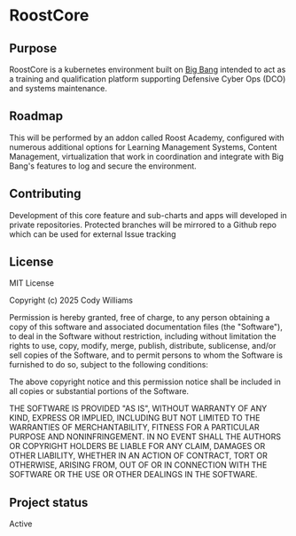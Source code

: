 # RoostCore

## Purpose

RoostCore is a kubernetes environment built on [Big Bang](https://github.com/DoD-Platform-One/bigbang) intended to act as a training and qualification platform supporting Defensive Cyber Ops (DCO) and systems maintenance.


## Roadmap
This will be performed by an addon called Roost Academy, configured with numerous additional options for Learning Management Systems, Content Management, virtualization that work in coordination and integrate with Big Bang's features to log and secure the environment.

## Contributing
Development of this core feature and sub-charts and apps will developed in private repositories. Protected branches will be mirrored to a Github repo which can be used for external Issue tracking 

## License

MIT License

Copyright (c) 2025 Cody Williams

Permission is hereby granted, free of charge, to any person obtaining a copy
of this software and associated documentation files (the "Software"), to deal
in the Software without restriction, including without limitation the rights
to use, copy, modify, merge, publish, distribute, sublicense, and/or sell
copies of the Software, and to permit persons to whom the Software is
furnished to do so, subject to the following conditions:

The above copyright notice and this permission notice shall be included in all
copies or substantial portions of the Software.

THE SOFTWARE IS PROVIDED "AS IS", WITHOUT WARRANTY OF ANY KIND, EXPRESS OR
IMPLIED, INCLUDING BUT NOT LIMITED TO THE WARRANTIES OF MERCHANTABILITY,
FITNESS FOR A PARTICULAR PURPOSE AND NONINFRINGEMENT. IN NO EVENT SHALL THE
AUTHORS OR COPYRIGHT HOLDERS BE LIABLE FOR ANY CLAIM, DAMAGES OR OTHER
LIABILITY, WHETHER IN AN ACTION OF CONTRACT, TORT OR OTHERWISE, ARISING FROM,
OUT OF OR IN CONNECTION WITH THE SOFTWARE OR THE USE OR OTHER DEALINGS IN THE
SOFTWARE.

## Project status
Active
